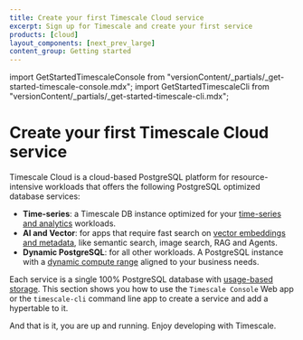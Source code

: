 ```yaml
---
title: Create your first Timescale Cloud service
excerpt: Sign up for Timescale and create your first service
products: [cloud]
layout_components: [next_prev_large]
content_group: Getting started
---
```


import GetStartedTimescaleConsole from "versionContent/_partials/_get-started-timescale-console.mdx";
import GetStartedTimescaleCli from "versionContent/_partials/_get-started-timescale-cli.mdx";

# Create your first Timescale Cloud service

Timescale Cloud is a cloud-based PostgreSQL platform for resource-intensive workloads that offers the following 
PostgreSQL optimized database services:

- **Time-series**: a Timescale DB instance optimized for your
  [time-series and analytics][what-is-time-series] workloads.
- **AI and Vector**: for apps that require fast search on [vector embeddings and metadata](https://docs.timescale.com/ai/latest/), 
  like semantic search, image search, RAG and Agents.
- **Dynamic PostgreSQL**: for all other workloads. A PostgreSQL instance with a
  [dynamic compute range][what-is-dynamic-postgres] aligned to your business needs.

Each service is a single 100% PostgreSQL database with [usage-based storage][how-plans-work]. This section shows you 
how to use the `Timescale Console` Web app or the `timescale-cli` command line app to create a service and add a hypertable
to it.

<Tabs label="Get started with Timescale Cloud">

<Tab title="Timescale Console">

<GetStartedTimescaleConsole />


</Tab>
<Tab title="timescale-cli">

<GetStartedTimescaleCli />

</Tab>

</Tabs>


And that is it, you are up and running. Enjoy developing with Timescale.

[tsc-portal]: https://console.cloud.timescale.com/
[services-how-to]: /use-timescale/:currentVersion:/services/
[install-psql]: /use-timescale/:currentVersion:/integrations/query-admin/psql/
[connect-to-your-service]: /getting-started/:currentVersion:/services/#connect-to-your-service
[create-service]: https://console.cloud.timescale.com/dashboard/create_services
[what-is-time-series]: https://www.timescale.com/blog/what-is-a-time-series-database/#what-is-a-time-series-database
[what-is-dynamic-postgres]: https://www.timescale.com/dynamic-postgresql
[how-plans-work]: /about/:currentVersion:/pricing-and-account-management/#how-plans-work
